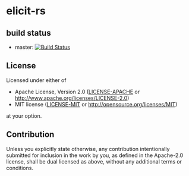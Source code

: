 # elicit-rs

## build status
- master: [![Build Status](https://travis-ci.org/hanepjiv/elicit-rs.svg?branch=master)](https://travis-ci.org/hanepjiv/elicit-rs)

## License

Licensed under either of

 * Apache License, Version 2.0
   ([LICENSE-APACHE](LICENSE-APACHE) or http://www.apache.org/licenses/LICENSE-2.0)
 * MIT license
   ([LICENSE-MIT](LICENSE-MIT) or http://opensource.org/licenses/MIT)

at your option.

## Contribution

Unless you explicitly state otherwise, any contribution intentionally submitted
for inclusion in the work by you, as defined in the Apache-2.0 license, shall be
dual licensed as above, without any additional terms or conditions.
